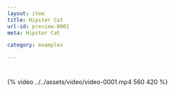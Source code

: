 ```yaml
---
layout: item
title: Hipster Cat
url-id: preview-0001
meta: Hipster Cat

category: examples

---
```


<div class="embed-responsive embed-responsive-16by9" style="margin-top: 40px;">
  {% video ../../assets/video/video-0001.mp4 560 420 %}
</div>
